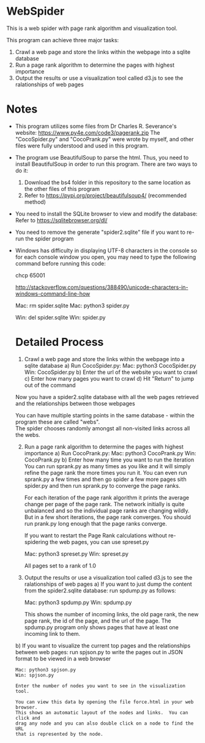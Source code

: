 # WebSpider ###
This is a web spider with page rank algorithm and visualization tool.

This program can achieve three major tasks:
1. Crawl a web page and store the links within the webpage into a sqlite database
2. Run a page rank algorithm to determine the pages with highest importance
3. Output the results or use a visualization tool called d3.js to see the ralationships of web pages

# Notes ###
- This program utilizes some files from Dr Charles R. Severance's website: https://www.py4e.com/code3/pagerank.zip
  The "CocoSpider.py" and "CocoPrank.py" were wrote by myself, and other files were fully understood and used in this program.
- The program use BeautifulSoup to parse the html. Thus, you need to install BeautifulSoup in order to run this program.
  There are two ways to do it:
  1) Download the bs4 folder in this repository to the same location as the other files of this program
  2) Refer to https://pypi.org/project/beautifulsoup4/ (recommended method)
- You need to install the SQLite browser to view and modify the database:
  Refer to https://sqlitebrowser.org/dl/
- You need to remove the generate "spider2.sqlite" file if you want to re-run the spider program 
- Windows has difficulty in displaying UTF-8 characters
  in the console so for each console window you open, you may need
  to type the following command before running this code:

    chcp 65001

  http://stackoverflow.com/questions/388490/unicode-characters-in-windows-command-line-how

  Mac: rm spider.sqlite
  Mac: python3 spider.py

  Win: del spider.sqlite
  Win: spider.py
  
  # Detailed Process ###
  1. Crawl a web page and store the links within the webpage into a sqlite database
    a) Run CocoSpider.py:
        Mac: python3 CocoSpider.py 
        Win: CocoSpider.py
    b) Enter the url of the website you want to crawl
    c) Enter how many pages you want to crawl
    d) Hit "Return" to jump out of the command
    
    Now you have a spider2.sqlite database with all the web pages retrieved and the relationships between those webpages
    
    You can have multiple starting points in the same database - within the program these are called "webs".   
    The spider chooses randomly amongst all non-visited links across all the webs.
  
  2. Run a page rank algorithm to determine the pages with highest importance
    a) Run CocoPrank.py:
        Mac: python3 CocoPrank.py 
        Win: CocoPrank.py
    b) Enter how many time you want to run the iteration
        You can run sprank.py as many times as you like and it will simply refine
        the page rank the more times you run it.  You can even run sprank.py a few times
        and then go spider a few more pages sith spider.py and then run sprank.py
        to converge the page ranks.
        
        For each iteration of the page rank algorithm it prints the average
        change per page of the page rank.   The network initially is quite 
        unbalanced and so the individual page ranks are changing wildly.
        But in a few short iterations, the page rank converges.  You 
        should run prank.py long enough that the page ranks converge.

      If you want to restart the Page Rank calculations without re-spidering the 
      web pages, you can use spreset.py

      Mac: python3 spreset.py 
      Win: spreset.py 

      All pages set to a rank of 1.0
      
  3. Output the results or use a visualization tool called d3.js to see the ralationships of web pages
    a) If you want to just dump the content from the spider2.sqlite database:
      run spdump.py as follows:

      Mac: python3 spdump.py 
      Win: spdump.py
  
      This shows the number of incoming links, the old page rank, the new page
      rank, the id of the page, and the url of the page.  The spdump.py program
      only shows pages that have at least one incoming link to them.

    b) If you want to visualize the current top pages and the relationships between web pages:
      run spjson.py to write the pages out in JSON format to be viewed in a web browser

      Mac: python3 spjson.py 
      Win: spjson.py 
      
      Enter the number of nodes you want to see in the visualization tool.
      
      You can view this data by opening the file force.html in your web browser.  
      This shows an automatic layout of the nodes and links.  You can click and 
      drag any node and you can also double click on a node to find the URL
      that is represented by the node.

